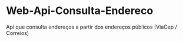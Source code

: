# Web-Api-Consulta-Endereco
Api que consulta endereços a partir dos endereços públicos (ViaCep / Correios)
